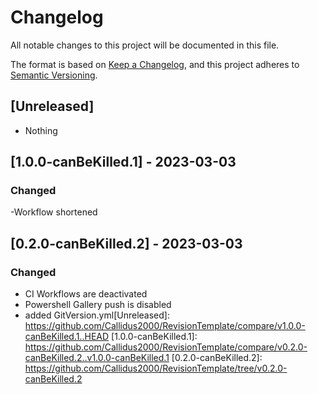 # Changelog
All notable changes to this project will be documented in this file.

The format is based on [Keep a Changelog](https://keepachangelog.com/en/1.0.0/),
and this project adheres to [Semantic Versioning](https://semver.org/spec/v2.0.0.html).

## [Unreleased]
 - Nothing
## [1.0.0-canBeKilled.1] - 2023-03-03
### Changed
 -Workflow shortened

## [0.2.0-canBeKilled.2] - 2023-03-03
### Changed
- CI Workflows are deactivated
- Powershell Gallery push is disabled
- added GitVersion.yml[Unreleased]: https://github.com/Callidus2000/RevisionTemplate/compare/v1.0.0-canBeKilled.1..HEAD
[1.0.0-canBeKilled.1]: https://github.com/Callidus2000/RevisionTemplate/compare/v0.2.0-canBeKilled.2..v1.0.0-canBeKilled.1
[0.2.0-canBeKilled.2]: https://github.com/Callidus2000/RevisionTemplate/tree/v0.2.0-canBeKilled.2